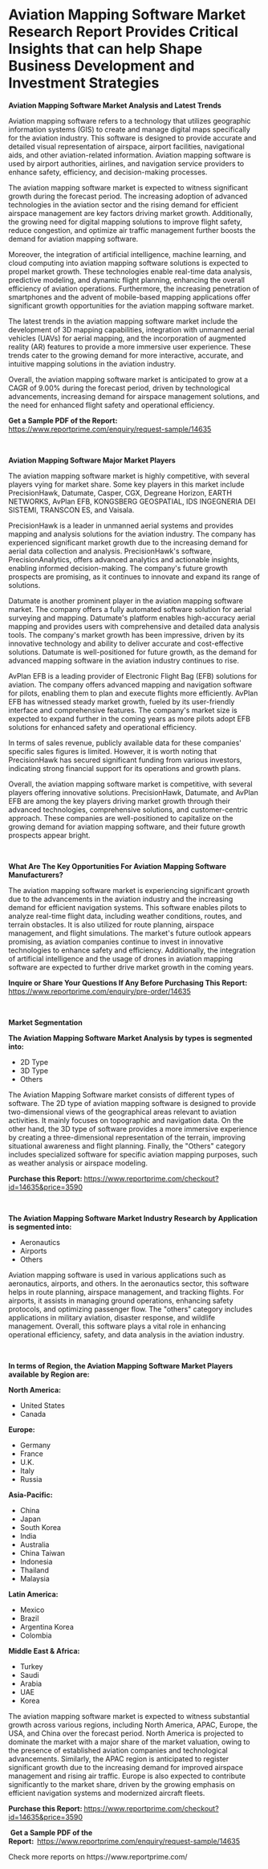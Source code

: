 <p><h1>Aviation Mapping Software Market Research Report Provides Critical Insights that can help Shape Business Development and Investment Strategies</h1></p><p><strong>Aviation Mapping Software Market Analysis and Latest Trends</strong></p>
<p><p>Aviation mapping software refers to a technology that utilizes geographic information systems (GIS) to create and manage digital maps specifically for the aviation industry. This software is designed to provide accurate and detailed visual representation of airspace, airport facilities, navigational aids, and other aviation-related information. Aviation mapping software is used by airport authorities, airlines, and navigation service providers to enhance safety, efficiency, and decision-making processes.</p><p>The aviation mapping software market is expected to witness significant growth during the forecast period. The increasing adoption of advanced technologies in the aviation sector and the rising demand for efficient airspace management are key factors driving market growth. Additionally, the growing need for digital mapping solutions to improve flight safety, reduce congestion, and optimize air traffic management further boosts the demand for aviation mapping software.</p><p>Moreover, the integration of artificial intelligence, machine learning, and cloud computing into aviation mapping software solutions is expected to propel market growth. These technologies enable real-time data analysis, predictive modeling, and dynamic flight planning, enhancing the overall efficiency of aviation operations. Furthermore, the increasing penetration of smartphones and the advent of mobile-based mapping applications offer significant growth opportunities for the aviation mapping software market.</p><p>The latest trends in the aviation mapping software market include the development of 3D mapping capabilities, integration with unmanned aerial vehicles (UAVs) for aerial mapping, and the incorporation of augmented reality (AR) features to provide a more immersive user experience. These trends cater to the growing demand for more interactive, accurate, and intuitive mapping solutions in the aviation industry.</p><p>Overall, the aviation mapping software market is anticipated to grow at a CAGR of 9.00% during the forecast period, driven by technological advancements, increasing demand for airspace management solutions, and the need for enhanced flight safety and operational efficiency.</p></p>
<p><strong>Get a Sample PDF of the Report:&nbsp;</strong> <a href="https://www.reportprime.com/enquiry/request-sample/14635">https://www.reportprime.com/enquiry/request-sample/14635</a></p>
<p>&nbsp;</p>
<p><strong>Aviation Mapping Software Major Market Players</strong></p>
<p><p>The aviation mapping software market is highly competitive, with several players vying for market share. Some key players in this market include PrecisionHawk, Datumate, Casper, CGX, Degreane Horizon, EARTH NETWORKS, AvPlan EFB, KONGSBERG GEOSPATIAL, IDS INGEGNERIA DEI SISTEMI, TRANSCON ES, and Vaisala.</p><p>PrecisionHawk is a leader in unmanned aerial systems and provides mapping and analysis solutions for the aviation industry. The company has experienced significant market growth due to the increasing demand for aerial data collection and analysis. PrecisionHawk's software, PrecisionAnalytics, offers advanced analytics and actionable insights, enabling informed decision-making. The company's future growth prospects are promising, as it continues to innovate and expand its range of solutions.</p><p>Datumate is another prominent player in the aviation mapping software market. The company offers a fully automated software solution for aerial surveying and mapping. Datumate's platform enables high-accuracy aerial mapping and provides users with comprehensive and detailed data analysis tools. The company's market growth has been impressive, driven by its innovative technology and ability to deliver accurate and cost-effective solutions. Datumate is well-positioned for future growth, as the demand for advanced mapping software in the aviation industry continues to rise.</p><p>AvPlan EFB is a leading provider of Electronic Flight Bag (EFB) solutions for aviation. The company offers advanced mapping and navigation software for pilots, enabling them to plan and execute flights more efficiently. AvPlan EFB has witnessed steady market growth, fueled by its user-friendly interface and comprehensive features. The company's market size is expected to expand further in the coming years as more pilots adopt EFB solutions for enhanced safety and operational efficiency.</p><p>In terms of sales revenue, publicly available data for these companies' specific sales figures is limited. However, it is worth noting that PrecisionHawk has secured significant funding from various investors, indicating strong financial support for its operations and growth plans.</p><p>Overall, the aviation mapping software market is competitive, with several players offering innovative solutions. PrecisionHawk, Datumate, and AvPlan EFB are among the key players driving market growth through their advanced technologies, comprehensive solutions, and customer-centric approach. These companies are well-positioned to capitalize on the growing demand for aviation mapping software, and their future growth prospects appear bright.</p></p>
<p>&nbsp;</p>
<p><strong>What Are The Key Opportunities For Aviation Mapping Software Manufacturers?</strong></p>
<p><p>The aviation mapping software market is experiencing significant growth due to the advancements in the aviation industry and the increasing demand for efficient navigation systems. This software enables pilots to analyze real-time flight data, including weather conditions, routes, and terrain obstacles. It is also utilized for route planning, airspace management, and flight simulations. The market's future outlook appears promising, as aviation companies continue to invest in innovative technologies to enhance safety and efficiency. Additionally, the integration of artificial intelligence and the usage of drones in aviation mapping software are expected to further drive market growth in the coming years.</p></p>
<p><strong>Inquire or Share Your Questions If Any Before Purchasing This Report:</strong> <a href="https://www.reportprime.com/enquiry/pre-order/14635">https://www.reportprime.com/enquiry/pre-order/14635</a></p>
<p>&nbsp;</p>
<p><strong>Market Segmentation</strong></p>
<p><strong>The Aviation Mapping Software Market Analysis by types is segmented into:</strong></p>
<p><ul><li>2D Type</li><li>3D Type</li><li>Others</li></ul></p>
<p><p>The Aviation Mapping Software market consists of different types of software. The 2D type of aviation mapping software is designed to provide two-dimensional views of the geographical areas relevant to aviation activities. It mainly focuses on topographic and navigation data. On the other hand, the 3D type of software provides a more immersive experience by creating a three-dimensional representation of the terrain, improving situational awareness and flight planning. Finally, the "Others" category includes specialized software for specific aviation mapping purposes, such as weather analysis or airspace modeling.</p></p>
<p><strong>Purchase this Report:&nbsp;</strong><a href="https://www.reportprime.com/checkout?id=14635&price=3590">https://www.reportprime.com/checkout?id=14635&price=3590</a></p>
<p>&nbsp;</p>
<p><strong>The Aviation Mapping Software Market Industry Research by Application is segmented into:</strong></p>
<p><ul><li>Aeronautics</li><li>Airports</li><li>Others</li></ul></p>
<p><p>Aviation mapping software is used in various applications such as aeronautics, airports, and others. In the aeronautics sector, this software helps in route planning, airspace management, and tracking flights. For airports, it assists in managing ground operations, enhancing safety protocols, and optimizing passenger flow. The "others" category includes applications in military aviation, disaster response, and wildlife management. Overall, this software plays a vital role in enhancing operational efficiency, safety, and data analysis in the aviation industry.</p></p>
<p>&nbsp;</p>
<p><strong>In terms of Region, the Aviation Mapping Software Market Players available by Region are:</strong></p>
<p>
    <p> <strong> North America: </strong>
        <ul>
            <li>United States</li>
            <li>Canada</li>
        </ul>
        </p> 
    <p> <strong> Europe: </strong>
        <ul>
            <li>Germany</li>
            <li>France</li>
            <li>U.K.</li>
            <li>Italy</li>
            <li>Russia</li>
        </ul>
        </p> 
    <p> <strong> Asia-Pacific: </strong>
        <ul>
            <li>China</li>
            <li>Japan</li>
            <li>South Korea</li>
            <li>India</li>
            <li>Australia</li>
            <li>China Taiwan</li>
            <li>Indonesia</li>
            <li>Thailand</li>
            <li>Malaysia</li>
        </ul>
        </p> 
    <p> <strong> Latin America: </strong>
        <ul>
            <li>Mexico</li>
            <li>Brazil</li>
            <li>Argentina Korea</li>
            <li>Colombia</li>
        </ul>
        </p> 
    <p> <strong> Middle East & Africa: </strong>
        <ul>
            <li>Turkey</li>
            <li>Saudi</li>
            <li>Arabia</li>
            <li>UAE</li>
            <li>Korea</li>
        </ul>
    </p>
    </p>
<p><p>The aviation mapping software market is expected to witness substantial growth across various regions, including North America, APAC, Europe, the USA, and China over the forecast period. North America is projected to dominate the market with a major share of the market valuation, owing to the presence of established aviation companies and technological advancements. Similarly, the APAC region is anticipated to register significant growth due to the increasing demand for improved airspace management and rising air traffic. Europe is also expected to contribute significantly to the market share, driven by the growing emphasis on efficient navigation systems and modernized aircraft fleets.</p></p>
<p><strong>Purchase this Report: </strong><a href="https://www.reportprime.com/checkout?id=14635&price=3590">https://www.reportprime.com/checkout?id=14635&price=3590</a></p>
<p>&nbsp;<strong>Get a Sample PDF of the Report:&nbsp;&nbsp;</strong><a href="https://www.reportprime.com/enquiry/request-sample/14635">https://www.reportprime.com/enquiry/request-sample/14635</a></p>
<p><strong></strong></p>
<p>Check more reports on https://www.reportprime.com/</p>